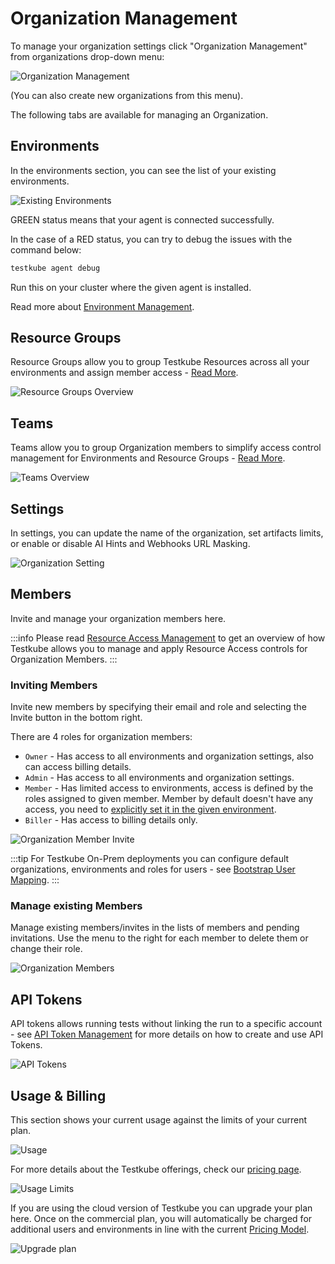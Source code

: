 # Organization Management

To manage your organization settings click "Organization Management" from organizations drop-down menu:

![Organization Management](../../img/organization-management.png)

(You can also create new organizations from this menu).

The following tabs are available for managing an Organization.

## Environments

In the environments section, you can see the list of your existing environments.

![Existing Environments](../../img/existing-environments-062024.png)

GREEN status means that your agent is connected successfully. 

In the case of a RED status, you can try to debug the issues with the command below:

```sh
testkube agent debug
```

Run this on your cluster where the given agent is installed.

Read more about [Environment Management](../articles/environment-management.md).

## Resource Groups

Resource Groups allow you to group Testkube Resources across all your environments and assign
member access - [Read More](/articles/resource-groups).

![Resource Groups Overview](../../img/resource-groups-overview.png)

## Teams

Teams allow you to group Organization members to simplify access control management for Environments
and Resource Groups - [Read More](/articles/teams).

![Teams Overview](../../img/teams-overview.png)

## Settings

In settings, you can update the name of the organization, set artifacts limits, or enable or disable AI Hints and Webhooks URL Masking.

![Organization Setting](../../img/organization-settings.png)


## Members

Invite and manage your organization members here. 

:::info
Please read [Resource Access Management](/articles/resource-access-management) to get an overview of how Testkube
allows you to manage and apply Resource Access controls for Organization Members.
:::

### Inviting Members

Invite new members by specifying their email and role and selecting the Invite button in the bottom right.

There are 4 roles for organization members:

* `Owner` - Has access to all environments and organization settings, also can access billing details.
* `Admin` - Has access to all environments and organization settings.
* `Member` - Has limited access to environments, access is defined by the roles assigned to given member. Member by default doesn't have any access, you need to [explicitly set it in the given environment](environment-management.md).
* `Biller` - Has access to billing details only.

![Organization Member Invite](../../img/organization-members.png)

:::tip
For Testkube On-Prem deployments you can configure default organizations, environments and roles for users - see 
[Bootstrap User Mapping](/articles/install/advanced-install#bootstrap-user-mapping).
:::

### Manage existing Members

Manage existing members/invites in the lists of members and pending invitations. Use the menu to the right for 
each member to delete them or change their role.

![Organization Members](../../img/org-members-list.png)

## API Tokens

API tokens allows running tests without linking the run to a specific account - see [API Token Management](api-token-management) 
for more details on how to create and use API Tokens.

![API Tokens](../../img/api-tokens.png)

## Usage & Billing

This section shows your current usage against the limits of your current plan.

![Usage](../../img/usage.png)

For more details about the Testkube offerings, check our [pricing page](https://testkube.io/pricing).

![Usage Limits](../../img/usage-billing.png)

If you are using the cloud version of Testkube you can upgrade your plan here. 
Once on the commercial plan, you will automatically be charged for additional 
users and environments in line with the current [Pricing Model](https://testkube.io/pricing).


![Upgrade plan](../../img/upgrade-plan.png)

